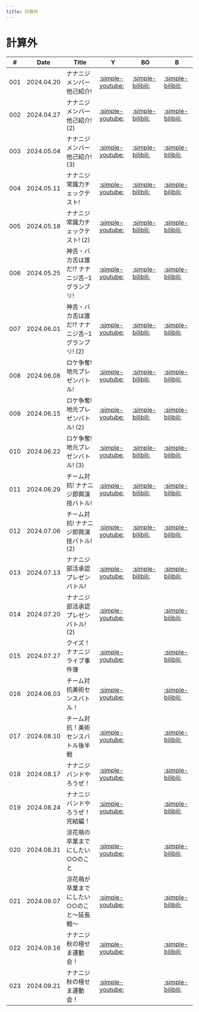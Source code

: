 ```yaml
---
title: 計算外
---
```


# 計算外

| #   | Date | Title | Y | BO | B |
| --- | --- | --- | --- | --- | --- |
| 001 | 2024.04.20 | ナナニジメンバー他己紹介! | [:simple-youtube:](https://www.youtube.com/watch?v=oP3a0G2IseQ) | [:simple-bilibili:](https://www.bilibili.com/video/BV1s7421o78t/) | [:simple-bilibili:](https://www.bilibili.com/video/BV19J4m1J7Kj/) |
| 002 | 2024.04.27 | ナナニジメンバー他己紹介! (2) | [:simple-youtube:](https://www.youtube.com/watch?v=sEyglyMRrIY) | [:simple-bilibili:](https://www.bilibili.com/video/BV1cJ4m1G7ui/) | [:simple-bilibili:](https://www.bilibili.com/video/BV14D421P7nz/) |
| 003 | 2024.05.04 | ナナニジメンバー他己紹介! (3) | [:simple-youtube:](https://www.youtube.com/watch?v=TSElOJOROVQ) | [:simple-bilibili:](https://www.bilibili.com/video/BV15w4m1q7ja/) | [:simple-bilibili:](https://www.bilibili.com/video/BV1px4y1i7HH/) |
| 004 | 2024.05.11 | ナナニジ常識力チェックテスト! | [:simple-youtube:](https://www.youtube.com/watch?v=f6xhVoBpIDE) | [:simple-bilibili:](https://www.bilibili.com/video/BV1Xw4m1i758/) | [:simple-bilibili:](https://www.bilibili.com/video/BV1HZ421476i/) |
| 005 | 2024.05.18 | ナナニジ常識力チェックテスト! (2) | [:simple-youtube:](https://www.youtube.com/watch?v=gY0qdT3VFys) | [:simple-bilibili:](https://www.bilibili.com/video/BV1tZ421p7Tc/) | [:simple-bilibili:](https://www.bilibili.com/video/BV1z7421d7qY/) |
| 006 | 2024.05.25 | 神舌・バカ舌は誰だ!? ナナニジ舌−1グランプリ! | [:simple-youtube:](https://www.youtube.com/watch?v=TYYHb1qL_Ks) | [:simple-bilibili:](https://www.bilibili.com/video/BV1tM4m1U7EW/) | [:simple-bilibili:](https://www.bilibili.com/video/BV1gf421X73S/) |
| 007 | 2024.06.01 | 神舌・バカ舌は誰だ!? ナナニジ舌−1グランプリ! (2) | [:simple-youtube:](https://www.youtube.com/watch?v=38fafnqNuEs) | [:simple-bilibili:](https://www.bilibili.com/video/BV1j4421X7XE/) | [:simple-bilibili:](https://www.bilibili.com/video/BV1ZD421M7Wa/) |
| 008 | 2024.06.08 | ロケ争奪! 地元プレゼンバトル! | [:simple-youtube:](https://www.youtube.com/watch?v=Uej3PYWe-H4) | [:simple-bilibili:](https://www.bilibili.com/video/BV1TT421r7Zn/) | [:simple-bilibili:](https://www.bilibili.com/video/BV1bm421V7He/) |
| 009 | 2024.06.15 | ロケ争奪! 地元プレゼンバトル! (2) | [:simple-youtube:](https://www.youtube.com/watch?v=5YFOlbq533U) | [:simple-bilibili:](https://www.bilibili.com/video/BV1s142187cE/) | [:simple-bilibili:](https://www.bilibili.com/video/BV1Ax4y187pb/) |
| 010 | 2024.06.22 | ロケ争奪! 地元プレゼンバトル! (3) | [:simple-youtube:](https://www.youtube.com/watch?v=gsHvVul3cK0) | [:simple-bilibili:](https://www.bilibili.com/video/BV1Dw4m1k7kx/) | [:simple-bilibili:](https://www.bilibili.com/video/BV1c1421k76c/) |
| 011 | 2024.06.29 | チーム対抗! ナナニジ即興演技バトル! | [:simple-youtube:](https://www.youtube.com/watch?v=Bu6qNt2zFv8) | [:simple-bilibili:](https://www.bilibili.com/video/BV1Ui421h7oC/) | [:simple-bilibili:](https://www.bilibili.com/video/BV11H4y1w7j6/) |
| 012 | 2024.07.06 | チーム対抗! ナナニジ即興演技バトル! (2) | [:simple-youtube:](https://www.youtube.com/watch?v=XvaVRkawW-8) | [:simple-bilibili:](https://www.bilibili.com/video/BV1Tf421i72p/) | [:simple-bilibili:](https://www.bilibili.com/video/BV1z4421D7mx/) |
| 013 | 2024.07.13 | ナナニジ部活承認プレゼンバトル! | [:simple-youtube:](https://www.youtube.com/watch?v=EuDWMos1DGs) | [:simple-bilibili:](https://www.bilibili.com/video/BV1jm42137Ub/) | [:simple-bilibili:](https://www.bilibili.com/video/BV1jf421B7oA/) |
| 014 | 2024.07.20 | ナナニジ部活承認プレゼンバトル! (2) | [:simple-youtube:](https://www.youtube.com/watch?v=nosHA0qObHY) |  | [:simple-bilibili:](https://www.bilibili.com/video/BV1ar421M7Jo/) |
| 015 | 2024.07.27 | クイズ！ナナニジライブ事件簿 | [:simple-youtube:](https://www.youtube.com/watch?v=TYNEN4Zci-I) | | [:simple-bilibili:](https://www.bilibili.com/video/BV1rjYPeWERz/) |
| 016 | 2024.08.03 | チーム対抗美術センスバトル！ | [:simple-youtube:](https://www.youtube.com/watch?v=jWlzGOhDFFg) | | [:simple-bilibili:](https://www.bilibili.com/video/BV15oeweVEPR/) |
| 017 | 2024.08.10 | チーム対抗！美術センスバトル後半戦 | [:simple-youtube:](https://www.youtube.com/watch?v=GOm3qFLLfdA) | | [:simple-bilibili:](https://www.bilibili.com/video/BV1JApreaEPq/?spm_id_from=..search-card.all.click) | 
| 018 | 2024.08.17 | ナナニジ バンドやろうぜ！ | [:simple-youtube:](https://www.youtube.com/watch?v=Bo6iPp-bM6U) | | [:simple-bilibili:](https://www.bilibili.com/video/BV1xeWBeqEpz/) |
| 019 | 2024.08.24 | ナナニジ バンドやろうぜ！完結編！ | [:simple-youtube:](https://www.youtube.com/watch?v=emTXCCDjyUA) | | [:simple-bilibili:](https://www.bilibili.com/video/BV1i7HteDEPw/) |
| 020 | 2024.08.31 | 涼花萌の卒業までにしたい○○のこと | [:simple-youtube:](https://www.youtube.com/watch?v=Clhm_tNLTJ0) | | [:simple-bilibili:](https://www.bilibili.com/video/BV1MspzezEWU/) |
| 021 | 2024.09.07 | 涼花萌が卒業までにしたい○○のこと～延長戦～ | [:simple-youtube:](https://www.youtube.com/watch?v=d0cRaTSvfxY) | | [:simple-bilibili:](https://www.bilibili.com/video/BV1Lq42eEELy/) |
| 022 | 2024.09.16 | ナナニジ 秋の極せま運動会！ | [:simple-youtube:](https://www.youtube.com/watch?v=BQx3LnAKfm4) | | [:simple-bilibili:](https://www.bilibili.com/video/BV1T1tUeyEWg/) |
| 023 | 2024.09.21 | ナナニジ 秋の極せま運動会！ | [:simple-youtube:](https://www.youtube.com/watch?v=GAuVV-C9rv8) | | [:simple-bilibili:](https://www.bilibili.com/video/BV1C5xie8Exr/) |

